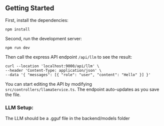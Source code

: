 
## Getting Started

First, install the dependencies:

```
npm install
```

Second, run the development server:

```
npm run dev
```

Then call the express API endpoint `/api/llm` to see the result:

```
curl --location 'localhost:9000/api/llm' \
--header 'Content-Type: application/json' \
--data '{ "messages": [{ "role": "user", "content": "Hello" }] }'
```

You can start editing the API by modifying `src/controllers/llamaService.ts`. The endpoint auto-updates as you save the file.

### LLM Setup: 
The LLM should be a .gguf file in the backend/models folder

